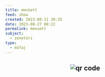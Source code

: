 ```yaml
---
title: menüett
feed: show
created: 2023-08-21 20:35
date: 2023-08-27 08:22
permalink: menuett
subject:
  - zenetöri
type:
  - műfaj
---
```





## <p style="text-align: center;"><img src="https://chart.googleapis.com/chart?cht=qr&chl=https://notes.andrasdenes.com/menuett&chs=180x180&choe=UTF-8&chld=L|2" alt="qr code"></p>

